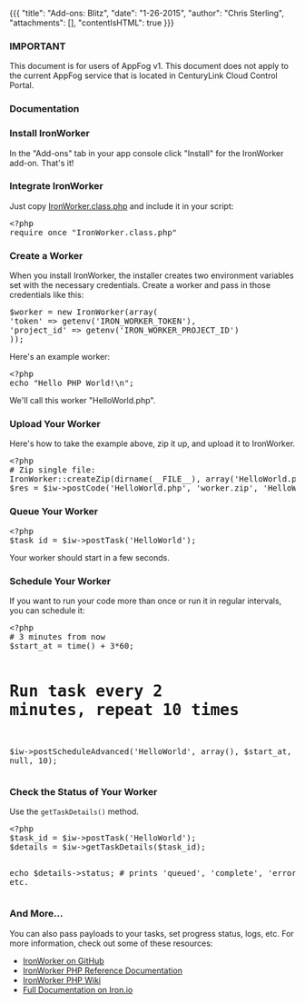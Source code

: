 {{{
  "title": "Add-ons: Blitz",
  "date": "1-26-2015",
  "author": "Chris Sterling",
  "attachments": [],
  "contentIsHTML": true
}}}

### IMPORTANT

This document is for users of AppFog v1. This document does not apply to the current AppFog service that is located in CenturyLink Cloud Control Portal.

### Documentation

<h3>Install IronWorker</h3>
<p>In the "Add-ons" tab in your app console click "Install" for the IronWorker add-on. That's it!</p>
<h3>Integrate IronWorker</h3>
<p>Just copy <a href="https://github.com/iron-io/iron_worker_php/blob/master/IronWorker.class.php">IronWorker.class.php</a> and include it in your script:</p>
<pre>&lt;?php
require_once "IronWorker.class.php"</pre>
<h3>Create a Worker</h3>
<p>When you install IronWorker, the installer creates two environment variables set with the necessary credentials. Create a worker and pass in those credentials like this:</p>
<pre class="prettyprint linenums:3 linenums">$worker = new IronWorker(array(
'token' =&gt; getenv('IRON_WORKER_TOKEN'),
'project_id' =&gt; getenv('IRON_WORKER_PROJECT_ID')
));
</pre>
<p>Here's an example worker:</p>
<pre>&lt;?php
echo "Hello PHP World!\n";</pre>
<p>We'll call this worker "HelloWorld.php".</p>
<h3>Upload Your Worker</h3>
<p>Here's how to take the example above, zip it up, and upload it to IronWorker.</p>
<pre>&lt;?php
# Zip single file:
IronWorker::createZip(dirname(__FILE__), array('HelloWorld.php'), 'worker.zip', true);
$res = $iw-&gt;postCode('HelloWorld.php', 'worker.zip', 'HelloWorld');</pre>
<h3>Queue Your Worker</h3>
<pre>&lt;?php
$task_id = $iw-&gt;postTask('HelloWorld');</pre>
<p>Your worker should start in a few seconds.</p>
<h3>Schedule Your Worker</h3>
<p>If you want to run your code more than once or run it in regular intervals, you can schedule it:</p>
<pre>&lt;?php
# 3 minutes from now
$start_at = time() + 3*60;

# Run task every 2 minutes, repeat 10 times
$iw-&gt;postScheduleAdvanced('HelloWorld', array(), $start_at, 2*60, null, 10);</pre>
<h3>Check the Status of Your Worker</h3>
<p>Use the <code>getTaskDetails()</code> method.</p>
<pre>&lt;?php
$task_id = $iw-&gt;postTask('HelloWorld');
$details = $iw-&gt;getTaskDetails($task_id);

echo $details-&gt;status; # prints 'queued', 'complete', 'error' etc.</pre>
<h3>And More...</h3>
<p>You can also pass payloads to your tasks, set progress status, logs, etc. For more information, check out some of these resources:</p>
<ul>
<li><a href="https://github.com/iron-io/iron_worker_php">IronWorker on GitHub</a></li>
<li><a href="http://iron-io.github.com/iron_worker_php/">IronWorker PHP Reference Documentation</a></li>
<li><a href="https://github.com/iron-io/iron_worker_php/wiki">IronWorker PHP Wiki</a></li>
<li><a href="http://docs.iron.io/">Full Documentation on Iron.io</a></li>
</ul>
